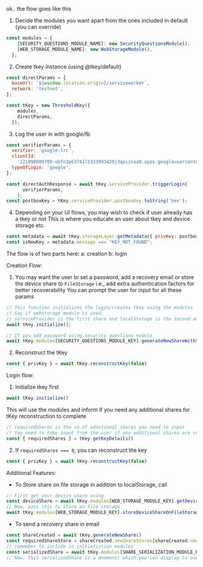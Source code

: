 ok.. the flow goes like this
1.  Decide the modules you want apart from the ones included in default (you can override)
```js
const modules = {
    [SECURITY_QUESTIONS_MODULE_NAME]: new SecurityQuestionsModule(),
    [WEB_STORAGE_MODULE_NAME]: new WebStorageModule(),
  };
```
2.  Create tkey instance (using @tkey/default)
```js
const directParams = {
  baseUrl: `${window.location.origin}/serviceworker`,
  network: 'testnet',
};

const tKey = new ThresholdKey({
    modules,
    directParams,
  });
```

3. Log the user in with google/fb
```js
const verifierParams = {
  verifier: 'google-lrc',
  clientId:
    '221898609709-obfn3p63741l5333093430j3qeiinaa8.apps.googleusercontent.com',
  typeOfLogin: 'google',
};

const directAuthResponse = await tKey.serviceProvider.triggerLogin(
      verifierParams,
    );
const postboxKey = tKey.serviceProvider.postboxKey.toString('hex');
```

4. Depending on your UI flows, you may wish to check if user already has a tkey or not
   This is where you educate an user about tkey and device storage etc.
```js
const metadata = await tKey.storageLayer.getMetadata({ privKey: postboxKey });
const isNewKey = metadata.message === "KEY_NOT_FOUND";
```
The flow is of two parts here: 
a: creation
b: login

Creation Flow:

1. You may want the user to set a password, add a recovery email or store the device share to `FileStorage`
   i.e., add extra authentication factors for better recoverability
   You can prompt the user for input for all these params

```js
// This function initializes the login/creates tkey using the modules
// Say if webstorage module is used,
// serviceProvider is the first share and localStorage is the second and (2/2) is created
await tKey.initialize();

// If you add password using security questions module
await tKey.modules[SECURITY_QUESTIONS_MODULE_KEY].generateNewShareWithSecurityQuestions(password, "What is your password?")
```

2. Reconstruct the tKey
```js
const { privKey } = await tKey.reconstructKey(false)
```

Login flow:

1. Initialize tkey first
```js
await tKey.initialize()
```

This will use the modules and inform if you need any additional shares for tKey reconstruction to complete
```js
// requiredShares is the no.of additional shares you need to input
// You need to take input from the user if any additional shares are required
const { requiredShares } = tKey.getKeyDetails()
```

2. If `requiredShares === 0`, you can reconstruct the key
```js
const { privKey } = await tKey.reconstructKey(false)
```


Additional Features:

- To Store share on file storage in addition to localStorage, call

```js
// First get your device share using
const deviceShare = await tKey.modules[WEB_STORAGE_MODULE_KEY].getDeviceShare()
// Now, pass this to store on file storage
await tKey.modules[WEB_STORAGE_MODULE_KEY].storeDeviceShareOnFileStorage(deviceShare.share.shareIndex)
```

- To send a recovery share in email
  
```js
const shareCreated = await tKey.generateNewShare()
const requiredShareStore = shareCreated.newShareStores[shareCreated.newShareIndex.toString('hex')]
// remember to include in initializtion modules
const serializedShare = await tKey.modules[SHARE_SERIALIZATION_MODULE_KEY].serialize(requiredShareStore.share.share, 'mnemonic')
// Now, this serializedShare is a mnemonic which you can display to user/send mail
```
